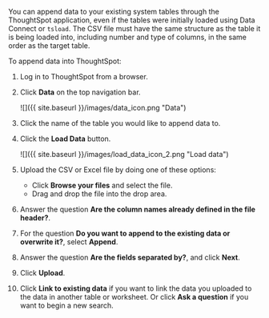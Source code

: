 You can append data to your existing system tables through the ThoughtSpot application, even if the tables were initially loaded using Data Connect or `tsload`. The CSV file must have the same structure as the table it is being loaded into, including number and type of columns, in the same order as the target table.

To append data into ThoughtSpot:

1.   Log in to ThoughtSpot from a browser.
2.   Click **Data** on the top navigation bar.

     ![]({{ site.baseurl }}/images/data_icon.png "Data")

3.   Click the name of the table you would like to append data to.
4.   Click the **Load Data** button.

     ![]({{ site.baseurl }}/images/load_data_icon_2.png "Load data")

5. Upload the CSV or Excel file by doing one of these options:
    -   Click **Browse your files** and select the file.
    -   Drag and drop the file into the drop area.
6. Answer the question **Are the column names already defined in the file header?**.
7. For the question **Do you want to append to the existing data or overwrite it?**, select **Append**.
8. Answer the question **Are the fields separated by?**, and click **Next**.
9.  Click **Upload**.
10.  Click **Link to existing data** if you want to link the data you uploaded to the data in another table or worksheet. Or click **Ask a question** if you want to begin a new search.

